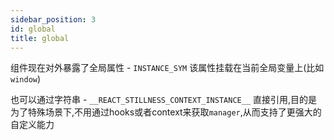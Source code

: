 ```yaml
---
sidebar_position: 3
id: global
title: global
---
```


组件现在对外暴露了全局属性 - `INSTANCE_SYM` 该属性挂载在当前全局变量上(比如`window`)

也可以通过字符串 - `__REACT_STILLNESS_CONTEXT_INSTANCE__` 直接引用,目的是为了特殊场景下,不用通过hooks或者context来获取`manager`,从而支持了更强大的自定义能力
